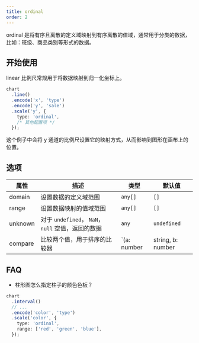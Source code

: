 ```yaml
---
title: ordinal
order: 2
---
```


ordinal 是将有序且离散的定义域映射到有序离散的值域，通常用于分类的数据，比如：班级、商品类别等形式的数据。

## 开始使用

linear 比例尺常规用于将数据映射到归一化坐标上。

```ts
chart
  .line()
  .encode('x', 'type')
  .encode('y', 'sale')
  .scale('y', {
    type: 'ordinal',
    /* 其他配置项 */
  });
```

这个例子中会将 y 通道的比例尺设置它的映射方式，从而影响到图形在画布上的位置。

## 选项

| 属性 | 描述 | 类型 | 默认值|
| -------------| ----------------------------------------------------------- | -----| -------|
| domain      | 设置数据的定义域范围                                            | `any[]` | `[]` |
| range       | 设置数据映射的值域范围                                           | `any[]` | `[]` |
| unknown     | 对于 `undefined`， `NaN`，`null` 空值，返回的数据                | `any` | `undefined` |
| compare     | 比较两个值，用于排序的比较器                                      | `(a: number | string, b: number | string) => number`      | `undefined` |

## FAQ

- 柱形图怎么指定柱子的颜色色板？

```ts
chart
  .interval()
  // ...
  .encode('color', 'type')
  .scale('color', {
    type: 'ordinal',
    range: ['red', 'green', 'blue'],
  });
```

